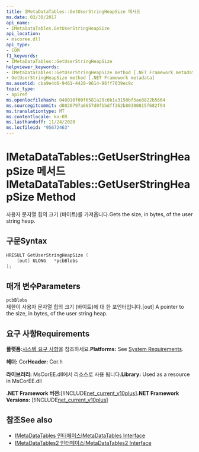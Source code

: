 ```yaml
---
title: IMetaDataTables::GetUserStringHeapSize 메서드
ms.date: 03/30/2017
api_name:
- IMetaDataTables.GetUserStringHeapSize
api_location:
- mscoree.dll
api_type:
- COM
f1_keywords:
- IMetaDataTables::GetUserStringHeapSize
helpviewer_keywords:
- IMetaDataTables::GetUserStringHeapSize method [.NET Framework metadata]
- GetUserStringHeapSize method [.NET Framework metadata]
ms.assetid: cba9e4d6-9461-4420-9614-96ff7039ec9c
topic_type:
- apiref
ms.openlocfilehash: 048010f00f6581a29c6b1a3150bf5ae8822b5664
ms.sourcegitcommit: d8020797a6657d0fbbdff362b80300815f682f94
ms.translationtype: MT
ms.contentlocale: ko-KR
ms.lasthandoff: 11/24/2020
ms.locfileid: "95672463"
---
```

# <a name="imetadatatablesgetuserstringheapsize-method"></a><span data-ttu-id="88ad3-102">IMetaDataTables::GetUserStringHeapSize 메서드</span><span class="sxs-lookup"><span data-stu-id="88ad3-102">IMetaDataTables::GetUserStringHeapSize Method</span></span>

<span data-ttu-id="88ad3-103">사용자 문자열 힙의 크기 (바이트)를 가져옵니다.</span><span class="sxs-lookup"><span data-stu-id="88ad3-103">Gets the size, in bytes, of the user string heap.</span></span>  
  
## <a name="syntax"></a><span data-ttu-id="88ad3-104">구문</span><span class="sxs-lookup"><span data-stu-id="88ad3-104">Syntax</span></span>  
  
```cpp  
HRESULT GetUserStringHeapSize (  
    [out] ULONG   *pcbBlobs  
);  
```  
  
## <a name="parameters"></a><span data-ttu-id="88ad3-105">매개 변수</span><span class="sxs-lookup"><span data-stu-id="88ad3-105">Parameters</span></span>  

 `pcbBlobs`  
 <span data-ttu-id="88ad3-106">제한이 사용자 문자열 힙의 크기 (바이트)에 대 한 포인터입니다.</span><span class="sxs-lookup"><span data-stu-id="88ad3-106">[out] A pointer to the size, in bytes, of the user string heap.</span></span>  
  
## <a name="requirements"></a><span data-ttu-id="88ad3-107">요구 사항</span><span class="sxs-lookup"><span data-stu-id="88ad3-107">Requirements</span></span>  

 <span data-ttu-id="88ad3-108">**플랫폼:**[시스템 요구 사항](../../get-started/system-requirements.md)을 참조하세요.</span><span class="sxs-lookup"><span data-stu-id="88ad3-108">**Platforms:** See [System Requirements](../../get-started/system-requirements.md).</span></span>  
  
 <span data-ttu-id="88ad3-109">**헤더:** Cor</span><span class="sxs-lookup"><span data-stu-id="88ad3-109">**Header:** Cor.h</span></span>  
  
 <span data-ttu-id="88ad3-110">**라이브러리:** MsCorEE.dll에서 리소스로 사용 됩니다.</span><span class="sxs-lookup"><span data-stu-id="88ad3-110">**Library:** Used as a resource in MsCorEE.dll</span></span>  
  
 <span data-ttu-id="88ad3-111">**.NET Framework 버전:**[!INCLUDE[net_current_v10plus](../../../../includes/net-current-v10plus-md.md)]</span><span class="sxs-lookup"><span data-stu-id="88ad3-111">**.NET Framework Versions:** [!INCLUDE[net_current_v10plus](../../../../includes/net-current-v10plus-md.md)]</span></span>  
  
## <a name="see-also"></a><span data-ttu-id="88ad3-112">참조</span><span class="sxs-lookup"><span data-stu-id="88ad3-112">See also</span></span>

- [<span data-ttu-id="88ad3-113">IMetaDataTables 인터페이스</span><span class="sxs-lookup"><span data-stu-id="88ad3-113">IMetaDataTables Interface</span></span>](imetadatatables-interface.md)
- [<span data-ttu-id="88ad3-114">IMetaDataTables2 인터페이스</span><span class="sxs-lookup"><span data-stu-id="88ad3-114">IMetaDataTables2 Interface</span></span>](imetadatatables2-interface.md)
